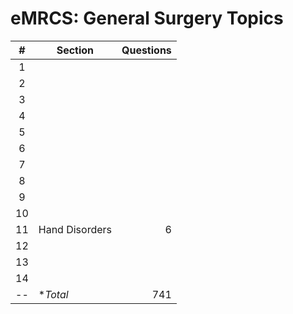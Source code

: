 eMRCS: General Surgery Topics 
=============================

\#	| Section		| Questions	|
:--:|---------------|----------:|
1	| 	| 
2	| 	|
3	| 	| 
4	|	|
5	|	|
6	|	|
7	|	|
8	|	|
9	| 	|
10	| 	|
11	| Hand Disorders 	| 6		| 5/6 = 83% | 2	|
12	| 	|
13	|	|
14	|	|
--	| **Total*		| 741
